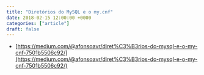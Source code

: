 ```yaml
---
title: "Diretórios do MySQL e o my.cnf"
date: 2018-02-15 12:00:00 +0000
categories: ["article"]
draft: false
---
```



- [https://medium.com/@afonsoavr/diret%C3%B3rios-do-mysql-e-o-my-cnf-7501b5506c92/](https://medium.com/@afonsoavr/diret%C3%B3rios-do-mysql-e-o-my-cnf-7501b5506c92/)
